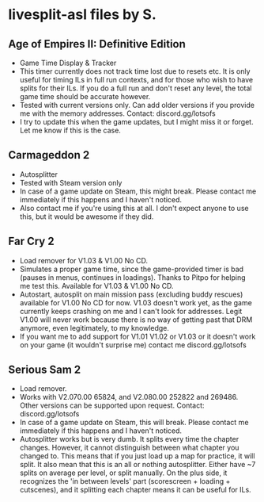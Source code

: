 # livesplit-asl files by S.

## Age of Empires II: Definitive Edition
- Game Time Display & Tracker  
- This timer currently does not track time lost due to resets etc. It is only useful for timing ILs in full run contexts, and for those who wish to have splits for their ILs. If you do a full run and don't reset any level, the total game time should be accurate however.
- Tested with current versions only. Can add older versions if you provide me with the memory addresses. Contact: discord.gg/lotsofs  
- I try to update this when the game updates, but I might miss it or forget. Let me know if this is the case.    

## Carmageddon 2
- Autosplitter  
- Tested with Steam version only  
- In case of a game update on Steam, this might break. Please contact me immediately if this happens and I haven't noticed.  
- Also contact me if you're using this at all. I don't expect anyone to use this, but it would be awesome if they did.  

## Far Cry 2  
- Load remover for V1.03 & V1.00 No CD.    
- Simulates a proper game time, since the game-provided timer is bad (pauses in menus, continues in loadings). Thanks to Pitpo for helping me test this. Available for V1.03 & V1.00 No CD.  
- Autostart, autosplit on main mission pass (excluding buddy rescues) available for V1.00 No CD for now. V1.03 doesn't work yet, as the game currently keeps crashing on me and I can't look for addresses. Legit V1.00 will never work because there is no way of getting past that DRM anymore, even legitimately, to my knowledge.   
- If you want me to add support for V1.01 V1.02 or V1.03 or it doesn't work on your game (it wouldn't surprise me) contact me discord.gg/lotsofs  

## Serious Sam 2  
- Load remover.  
- Works with V2.070.00 65824, and V2.080.00 252822 and 269486. Other versions can be supported upon request. Contact: discord.gg/lotsofs  
- In case of a game update on Steam, this will break. Please contact me immediately if this happens and I haven't noticed.  
- Autosplitter works but is very dumb. It splits every time the chapter changes. However, it cannot distinguish between what chapter you changed to. This means that if you just load up a map for practice, it will split. It also mean that this is an all or nothing autosplitter. Either have ~7 splits on average per level, or split manually. On the plus side, it recognizes the 'in between levels' part (scorescreen + loading + cutscenes), and it splitting each chapter means it can be useful for ILs. 
